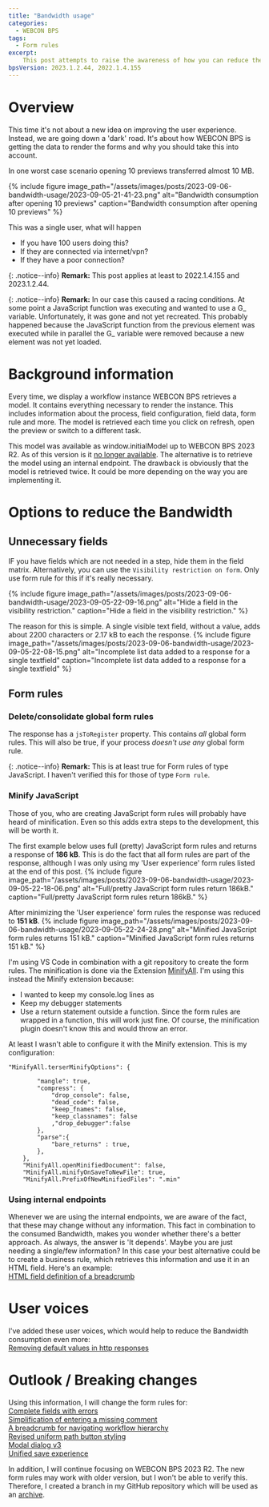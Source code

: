 ```yaml
---
title: "Bandwidth usage"
categories:
  - WEBCON BPS    
tags:    
  - Form rules
excerpt:
    This post attempts to raise the awareness of how you can reduce the Bandwidth consumption.
bpsVersion: 2023.1.2.44, 2022.1.4.155
---
```


# Overview  
This time it's not about a new idea on improving the user experience. Instead, we are going down a 'dark' road. It's about how WEBCON BPS is getting the data to render the forms and why you should take this into account. 

In one worst case scenario opening 10 previews transferred almost 10 MB. 

{% include figure image_path="/assets/images/posts/2023-09-06-bandwidth-usage/2023-09-05-21-41-23.png" alt="Bandwidth consumption after opening 10 previews" caption="Bandwidth consumption after opening 10 previews" %}


This was a single user, what will happen 
- If you have 100 users doing this?
- If they are connected via internet/vpn?
- If they have a poor connection?

{: .notice--info}
**Remark:**
This post applies at least to 2022.1.4.155 and 2023.1.2.44.

{: .notice--info}
**Remark:**
In our case this caused a racing conditions. At some point a JavaScript function was executing and wanted to use a G_ variable. Unfortunately, it was gone and not yet recreated. This probably happened because the JavaScript function from the previous element was executed while in parallel the G_ variable were removed because a new element was not yet loaded.

# Background information
Every time, we display a workflow instance WEBCON BPS retrieves a model. It contains everything necessary to render the instance. This includes information about the process, field configuration, field data, form rule and more.
The model is retrieved each time you click on refresh, open the preview or switch to a different task. 

This model was available as window.initialModel up to WEBCON BPS 2023 R2. As of this version is it [no longer available](https://community.webcon.com/forum/thread/3515). The alternative is to retrieve the model using an internal endpoint. The drawback is obviously that the model is retrieved twice. It could be more depending on the way you are implementing it.


# Options to reduce the Bandwidth
## Unnecessary fields
IF you have fields which are not needed in a step, hide them in the field matrix. Alternatively, you can use the `Visibility restriction on form`. Only use form rule for this if it's really necessary.

{% include figure image_path="/assets/images/posts/2023-09-06-bandwidth-usage/2023-09-05-22-09-16.png" alt="Hide a field in the visibility restriction." caption="Hide a field in the visibility restriction." %}

The reason for this is simple. A single visible text field, without a value, adds about 2200 characters or 2.17 kB to each the response.
{% include figure image_path="/assets/images/posts/2023-09-06-bandwidth-usage/2023-09-05-22-08-15.png" alt="Incomplete list data added to a response for a single textfield" caption="Incomplete list data added to a response for a single textfield" %}

## Form rules
### Delete/consolidate global form rules
The response has a `jsToRegister` property. This contains _all_ global form rules. This will also be true, if your process _doesn't use any_ global form rule.

{: .notice--info}
**Remark:**
This is at least true for Form rules of type JavaScript. I haven't verified this for those of type `Form rule`.

### Minify JavaScript
Those of you, who are creating JavaScript form rules will probably have heard of minification. Even so this adds extra steps to the development, this will be worth it.

The first example below uses full (pretty) JavaScript form rules and returns a response of **186 kB**. This is do the fact that all form rules are part of the response, although I was only using my 'User experience' form rules listed at the end of this post.
{% include figure image_path="/assets/images/posts/2023-09-06-bandwidth-usage/2023-09-05-22-18-06.png" alt="Full/pretty JavaScript form rules return 186kB." caption="Full/pretty JavaScript form rules return 186kB." %}

After minimizing the 'User experience' form rules the response was reduced to **151 kB**. 
{% include figure image_path="/assets/images/posts/2023-09-06-bandwidth-usage/2023-09-05-22-24-28.png" alt="Minified JavaScript form rules returns 151 kB." caption="Minified JavaScript form rules returns 151 kB." %}

I'm using VS Code in combination with a git repository to create the form rules. The minification is done via the Extension [MinifyAll](https://marketplace.visualstudio.com/items?itemName=josee9988.minifyall). I'm using this instead the Minify extension because:
- I wanted to keep my console.log lines as
- Keep my debugger statements 
- Use a return statement outside a function.
  Since the form rules are wrapped in a function, this will work just fine. Of course, the minification plugin doesn't know this and would throw an error.

At least I wasn't able to configure it with the Minify extension.
This is my configuration:

```
"MinifyAll.terserMinifyOptions": {  

        "mangle": true,
        "compress": {
            "drop_console": false,
            "dead_code": false,
            "keep_fnames": false,
            "keep_classnames": false
            ,"drop_debugger":false
        },
        "parse":{            
            "bare_returns" : true,
        },
    },
    "MinifyAll.openMinifiedDocument": false,
    "MinifyAll.minifyOnSaveToNewFile": true,
    "MinifyAll.PrefixOfNewMinifiedFiles": ".min"
```
### Using internal endpoints
Whenever we are using the internal endpoints, we are aware of the fact, that these may change without any information.
This fact in combination to the consumed Bandwidth, makes you wonder whether there's a better approach. As always, the answer is 'It depends'. Maybe you are just needing a single/few information? In this case your best alternative could be to create a business rule, which retrieves this information and use it in an HTML field. Here's an example:\
[HTML field definition of a breadcrumb](https://daniels-notes.de/posts/2023/breadcrumb#html-field-definition)


# User voices
I've added these user voices, which would help to reduce the Bandwidth consumption even more:\
[Removing default values in http responses](https://community.webcon.com/forum/thread/3527/15)

# Outlook / Breaking changes
Using this information, I will change the form rules for:\
[Complete fields with errors ](https://daniels-notes.de/posts/2023/complete-fields-with-errors)\
[Simplification of entering a missing comment ](https://daniels-notes.de/posts/2023/simplification-of-missing-comment)\
[A breadcrumb for navigating workflow hierarchy ](https://daniels-notes.de/posts/2023/breadcrumb)\
[Revised uniform path button styling ](https://daniels-notes.de/posts/2023/path-button-styling-revisited)\
[Modal dialog v3 ](https://daniels-notes.de/posts/2022/modal-dialog)\
[Unified save experience ](https://daniels-notes.de/posts/2021/unified-save-experience)

In addition, I will continue focusing on WEBCON BPS 2023 R2. The new form rules may work with older version, but I won't be able to verify this.
Therefore, I created a branch in my GitHub repository which will be used as an [archive](
https://github.com/Daniel-Krueger/webcon_snippets/tree/Before_2023_R2).

